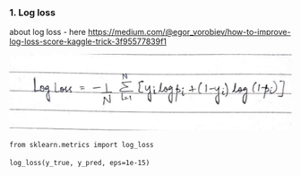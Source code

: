 

### 1. Log loss

about log loss - here https://medium.com/@egor_vorobiev/how-to-improve-log-loss-score-kaggle-trick-3f95577839f1

![alt text](https://github.com/popikeyshen/data_science/blob/master/photo_2020-08-25_22-48-28.jpg)

```
from sklearn.metrics import log_loss

log_loss(y_true, y_pred, eps=1e-15)
```


